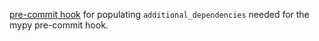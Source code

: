 [pre-commit hook](https://pre-commit.com) for populating `additional_dependencies` needed for the mypy pre-commit hook.
